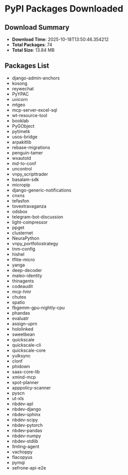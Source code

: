 # PyPI Packages Downloaded

## Download Summary
- **Download Time**: 2025-10-18T13:50:46.354212
- **Total Packages**: 74
- **Total Size**: 13.84 MB

## Packages List
- django-admin-anchors
- kosong
- reywechat
- PyYPAC
- uvicorn
- mtgeo
- mcp-server-excel-sql
- wt-resource-tool
- booklab
- PyGObject
- pytimetk
- usos-bridge
- arpakitlib
- rebase-migrations
- penguin-tamer
- wxautold
- md-to-conf
- uncontrol
- vnpy_scripttrader
- basalam-sdk
- micropip
- django-generic-notifications
- cnxns
- tefasfon
- tovextravaganza
- odsbox
- telegram-bot-discussion
- light-compressor
- ppget
- clusternet
- NeuraPython
- vnpy_portfoliostrategy
- tnm-config
- hishel
- tflite-micro
- yanga
- deep-decoder
- maleo-identity
- thinagents
- codeaudit
- mcp-hmr
- chutes
- spatio
- fbgemm-gpu-nightly-cpu
- phandas
- evaluatr
- assign-uprn
- hololinked
- sweetbean
- quickscale
- quickscale-cli
- quickscale-core
- yulksync
- clonf
- phidown
- saas-core-lib
- xmind-mcp
- spot-planner
- apppolicy-scanner
- pyscn
- ut-xls
- nbdev-apl
- nbdev-django
- nbdev-sphinx
- nbdev-scipy
- nbdev-pytorch
- nbdev-pandas
- nbdev-numpy
- nbdev-stdlib
- llmling-agent
- vachoppy
- flacopyus
- pymqi
- sefrone-api-e2e
